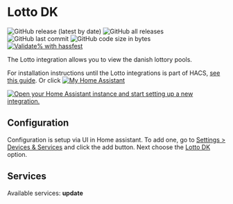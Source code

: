 # Lotto DK

![GitHub release (latest by date)](https://img.shields.io/github/v/release/kgn3400/lotto_dk)
![GitHub all releases](https://img.shields.io/github/downloads/kgn3400/lotto_dk/total)
![GitHub last commit](https://img.shields.io/github/last-commit/kgn3400/lotto_dk)
![GitHub code size in bytes](https://img.shields.io/github/languages/code-size/kgn3400/lotto_dk)
[![Validate% with hassfest](https://github.com/kgn3400/lotto_dk/workflows/Validate%20with%20hassfest/badge.svg)](https://github.com/kgn3400/lotto_dk/actions/workflows/hassfest.yaml)

The Lotto integration allows you to view the danish lottory pools.

For installation instructions until the Lotto integrations is part of HACS, [see this guide](https://hacs.xyz/docs/faq/custom_repositories).
Or click
[![My Home Assistant](https://img.shields.io/badge/Home%20Assistant-%2341BDF5.svg?style=flat&logo=home-assistant&label=Add%20to%20HACS)](https://my.home-assistant.io/redirect/hacs_repository/?owner=kgn3400&repository=lotto_dk&category=integration)

[![Open your Home Assistant instance and start setting up a new integration.](https://my.home-assistant.io/badges/config_flow_start.svg)](https://my.home-assistant.io/redirect/config_flow_start/?domain=lotto_dk)

## Configuration

Configuration is setup via UI in Home assistant. To add one, go to [Settings > Devices & Services](https://my.home-assistant.io/redirect/integrations) and click the add button. Next choose the [Lotto DK](https://my.home-assistant.io/redirect/config_flow_start?domain=lotto_dk) option.

## Services

Available services: __update__

